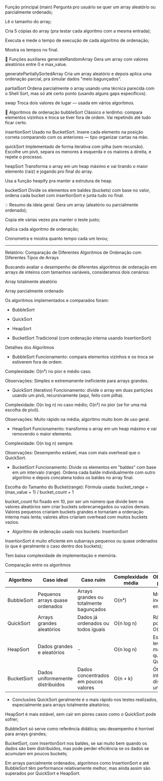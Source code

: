 Função principal (main)
Pergunta pro usuário se quer um array aleatório ou parcialmente ordenado;

Lê o tamanho do array;

Cria 5 cópias do array (pra testar cada algoritmo com a mesma entrada);

Executa e mede o tempo de execução de cada algoritmo de ordenação;

Mostra os tempos no final.

🧩 Funções auxiliares
generateRandomArray
Gera um array com valores aleatórios entre 0 e max_value.

generatePartiallySortedArray
Cria um array aleatório e depois aplica uma ordenação parcial, pra simular dados "meio bagunçados".

partialSort
Ordena parcialmente o array usando uma técnica parecida com o Shell Sort, mas só até certo ponto (usando alguns gaps específicos).

swap
Troca dois valores de lugar — usada em vários algoritmos.

🔄 Algoritmos de ordenação
bubbleSort
Clássico e lerdinho: compara elementos vizinhos e troca se tiver fora de ordem. Vai repetindo até tudo ficar certo.

insertionSort
Usado no BucketSort. Insere cada elemento na posição correta comparando com os anteriores — tipo organizar cartas na mão.

quickSort
Implementado de forma iterativa com pilha (sem recursão). Escolhe um pivô, separa os menores à esquerda e os maiores à direita, e repete o processo.

heapSort
Transforma o array em um heap máximo e vai tirando o maior elemento (raiz) e jogando pro final do array.

Usa a função heapify pra manter a estrutura de heap.

bucketSort
Divide os elementos em baldes (buckets) com base no valor, ordena cada bucket com insertionSort e junta tudo no final.

💡 Resumo da ideia geral:
Gera um array (aleatório ou parcialmente ordenado);

Copia ele várias vezes pra manter o teste justo;

Aplica cada algoritmo de ordenação;

Cronometra e mostra quanto tempo cada um levou;

______________________________________________________________________________________________________________________________________________________


Relatório: Comparação de Diferentes Algoritmos de Ordenação com Diferentes Tipos de Arrays

Buscando avaliar o desempenho de diferentes algoritmos de ordenação em arrays de inteiros com tamanhos variáveis, consideramos dois cenários:

Array totalmente aleatório

Array parcialmente ordenado

Os algoritmos implementados e comparados foram:

- BubbleSort

- QuickSort

- HeapSort

- BucketSort Tradicional (com ordenação interna usando InsertionSort)

Detalhes dos Algoritmos
* BubbleSort
Funcionamento: compara elementos vizinhos e os troca se estiverem fora de ordem.

Complexidade: O(n²) no pior e médio caso.

Observações: Simples e extremamente ineficiente para arrays grandes.

* QuickSort (iterativo)
Funcionamento: divide o array em duas partições usando um pivô, recursivamente (aqui, feito com pilha).

Complexidade: O(n log n) no caso médio; O(n²) no pior (se for uma má escolha de pivô).

Observações: Muito rápido na média; algoritmo muito bom de uso geral.

* HeapSort
Funcionamento: transforma o array em um heap máximo e vai removendo o maior elemento.

Complexidade: O(n log n) sempre.

Observações: Desempenho estável, mas com mais overhead que o QuickSort.

* BucketSort
Funcionamento: Divide os elementos em "baldes" com base em um intervalo (range). Ordena cada balde individualmente com outro algoritmo e depois concatena todos os baldes no array final.

Escolha do Tamanho do Bucket(range):
Fórmula usada: bucket_range = (max_value + 1) / bucket_count + 1

bucket_count foi fixado em 10, por ser um número que divide bem os valores aleatórios sem criar buckets sobrecarregados ou vazios demais. Valores pequenos criariam buckets grandes e tornariam a ordenação interna mais lenta; valores altos criariam overhead com muitos buckets vazios.

* Algoritmo de ordenação usado nos buckets: InsertionSort

InsertionSort é muito eficiente em subarrays pequenos ou quase ordenados (o que é geralmente o caso dentro dos buckets);

Tem baixa complexidade de implementação e memória.

 Comparação entre os algoritmos

Algoritmo     | Caso ideal                       | Caso ruim                             | Complexidade média | Observações principais
--------------|----------------------------------|----------------------------------------|---------------------|-------------------------
BubbleSort    | Pequenos arrays quase ordenados  | Arrays grandes ou totalmente bagunçados| O(n²)               | Muito ineficiente em geral
QuickSort     | Arrays grandes aleatórios        | Dados já ordenados ou todos iguais     | O(n log n)          | Rápido, mas pode cair em O(n²)
HeapSort      | Dados grandes e aleatórios       | -                                      | O(n log n)          | Estável, mas levemente mais lento que o QuickSort
BucketSort    | Dados uniformemente distribuídos | Dados concentrados em poucos valores   | O(n + k)            | Ótimo para inteiros com distribuição uniforme


* Conclusões
QuickSort geralmente é o mais rápido nos testes realizados, especialmente para arrays totalmente aleatórios;

HeapSort é mais estável, sem cair em piores casos como o QuickSort pode sofrer;

BubbleSort só serve como referência didática; seu desempenho é horrível para arrays grandes;

BucketSort, com InsertionSort nos baldes, se sai muito bem quando os dados são bem distribuídos, mas pode perder eficiência se os dados se acumulam em poucos buckets;

Em arrays parcialmente ordenados, algoritmos como InsertionSort e até BubbleSort têm performance relativamente melhor, mas ainda assim são superados por QuickSort e HeapSort.
